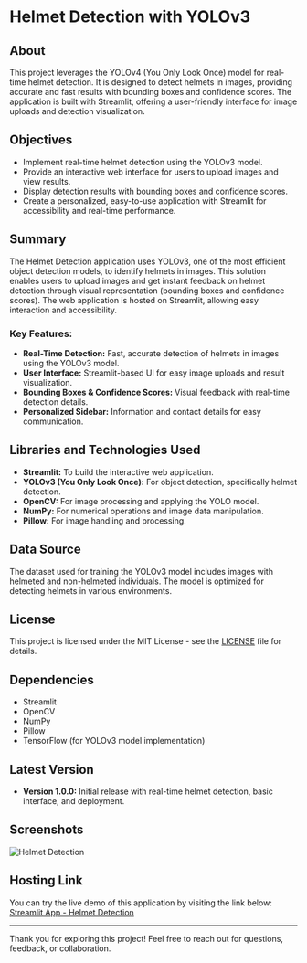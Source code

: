 # Helmet Detection with YOLOv3

## About
This project leverages the YOLOv4 (You Only Look Once) model for real-time helmet detection. It is designed to detect helmets in images, providing accurate and fast results with bounding boxes and confidence scores. The application is built with Streamlit, offering a user-friendly interface for image uploads and detection visualization.

## Objectives
- Implement real-time helmet detection using the YOLOv3 model.
- Provide an interactive web interface for users to upload images and view results.
- Display detection results with bounding boxes and confidence scores.
- Create a personalized, easy-to-use application with Streamlit for accessibility and real-time performance.

## Summary
The Helmet Detection application uses YOLOv3, one of the most efficient object detection models, to identify helmets in images. This solution enables users to upload images and get instant feedback on helmet detection through visual representation (bounding boxes and confidence scores). The web application is hosted on Streamlit, allowing easy interaction and accessibility.

### Key Features:
- **Real-Time Detection:** Fast, accurate detection of helmets in images using the YOLOv3 model.
- **User Interface:** Streamlit-based UI for easy image uploads and result visualization.
- **Bounding Boxes & Confidence Scores:** Visual feedback with real-time detection details.
- **Personalized Sidebar:** Information and contact details for easy communication.

## Libraries and Technologies Used
- **Streamlit:** To build the interactive web application.
- **YOLOv3 (You Only Look Once):** For object detection, specifically helmet detection.
- **OpenCV:** For image processing and applying the YOLO model.
- **NumPy:** For numerical operations and image data manipulation.
- **Pillow:** For image handling and processing.
  
## Data Source
The dataset used for training the YOLOv3 model includes images with helmeted and non-helmeted individuals. The model is optimized for detecting helmets in various environments.

## License
This project is licensed under the MIT License - see the [LICENSE](LICENSE) file for details.

## Dependencies
- Streamlit
- OpenCV
- NumPy
- Pillow
- TensorFlow (for YOLOv3 model implementation)

## Latest Version
- **Version 1.0.0:** Initial release with real-time helmet detection, basic interface, and deployment.

## Screenshots
![Helmet Detection](https://github.com/Hemanthtu)

## Hosting Link
You can try the live demo of this application by visiting the link below:
[Streamlit App - Helmet Detection](https://ocr-and-keyword-search-application.streamlit.app/)

---

Thank you for exploring this project! Feel free to reach out for questions, feedback, or collaboration.
